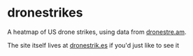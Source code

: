 # dronestrikes

A heatmap of US drone strikes, using data from [dronestre.am](http://dronestre.am]).

The site itself lives at [dronestrik.es](http://dronestrik.es]) if you'd just like to see it
